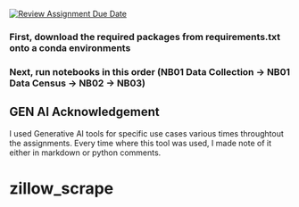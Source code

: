 [![Review Assignment Due Date](https://classroom.github.com/assets/deadline-readme-button-22041afd0340ce965d47ae6ef1cefeee28c7c493a6346c4f15d667ab976d596c.svg)](https://classroom.github.com/a/VaFOWmpj)
### First, download the required packages from requirements.txt onto a conda environments
### Next, run notebooks in this order (NB01 Data Collection -> NB01 Data Census -> NB02 -> NB03)

## GEN AI Acknowledgement
I used Generative AI tools for specific use cases various times throughtout the assignments. Every time where this tool was used, I made note of it either in markdown or python comments.
# zillow_scrape
